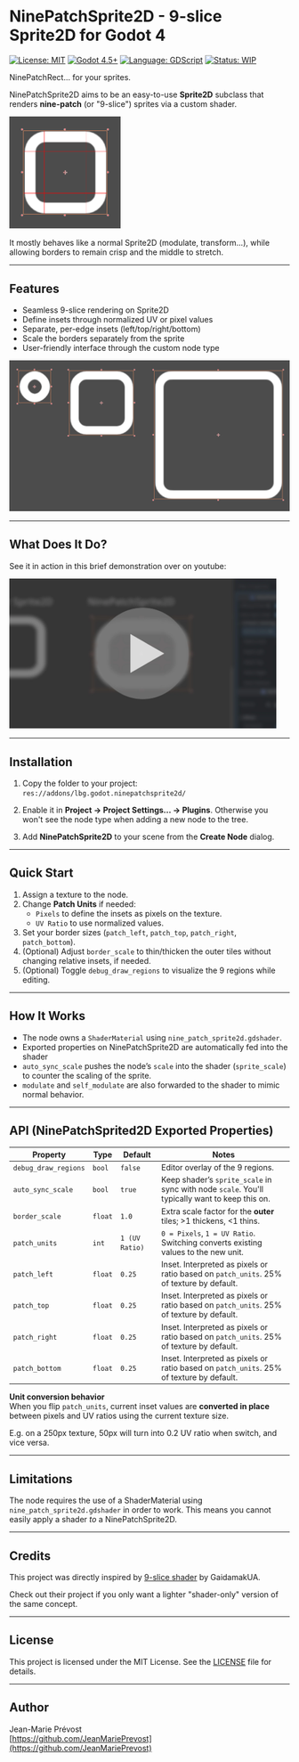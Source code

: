 # NinePatchSprite2D - 9-slice Sprite2D for Godot 4
[![License: MIT](https://img.shields.io/badge/License-MIT-green.svg)](LICENSE) [![Godot 4.5+](https://img.shields.io/badge/Godot-4.5%2B-blue.svg)](https://godotengine.org/) [![Language: GDScript](https://img.shields.io/badge/Language-GDScript-478CBF.svg)](https://docs.godotengine.org/en/stable/) [![Status: WIP](https://img.shields.io/badge/Status-Work%20in%20Progress-orange.svg)](#development-status)

NinePatchRect... for your sprites.

NinePatchSprite2D aims to be an easy-to-use **Sprite2D** subclass that renders **nine-patch** (or "9-slice") sprites via a custom shader. 

<img src="media/NinePatchSprite2D_Debug.png" width="200" alt="NinePatchSprite2D Debug View">

It mostly behaves like a normal Sprite2D (modulate, transform...), while allowing borders to remain crisp and the middle to stretch.

---

## Features

- Seamless 9-slice rendering on Sprite2D
- Define insets through normalized UV or pixel values
- Separate, per-edge insets (left/top/right/bottom)
- Scale the borders separately from the sprite
- User-friendly interface through the custom node type

<img src="media/NinePatchSprite2D_Demo.png" alt="NinePatchSprite2D Demo">

---

## What Does It Do?

See it in action in this brief demonstration over on youtube:

<a href="https://www.youtube.com/watch?v=ueF9o35jEF0" target="_blank">
  <img src="media/video_preview_fake_thumbnail.webp" alt="Video preview thumbnail" title="Watch on YouTube" width="480">
</a>

---

## Installation

1. Copy the folder to your project:
```res://addons/lbg.godot.ninepatchsprite2d/```

2. Enable it in **Project → Project Settings… → Plugins**. Otherwise you won't see the node type when adding a new node to the tree.

3. Add **NinePatchSprite2D** to your scene from the **Create Node** dialog.

---

## Quick Start

1. Assign a texture to the node.
2. Change **Patch Units** if needed:
    - `Pixels` to define the insets as pixels on the texture.
    - `UV Ratio` to use normalized values.
3. Set your border sizes (`patch_left`, `patch_top`, `patch_right`, `patch_bottom`).
4. (Optional) Adjust `border_scale` to thin/thicken the outer tiles without changing relative insets, if needed.
5. (Optional) Toggle `debug_draw_regions` to visualize the 9 regions while editing.

---

## How It Works

- The node owns a `ShaderMaterial` using `nine_patch_sprite2d.gdshader`.
- Exported properties on NinePatchSprite2D are automatically fed into the shader
- `auto_sync_scale` pushes the node’s `scale` into the shader (`sprite_scale`) to counter the scaling of the sprite.
- `modulate` and `self_modulate` are also forwarded to the shader to mimic normal behavior.

---

## API (NinePatchSprited2D Exported Properties)

| Property              | Type     | Default | Notes |
|----------------------|----------|---------|-------|
| `debug_draw_regions` | `bool`   | `false` | Editor overlay of the 9 regions. |
| `auto_sync_scale`    | `bool`   | `true`  | Keep shader’s `sprite_scale` in sync with node `scale`. You'll typically want to keep this on. |
| `border_scale`       | `float`  | `1.0`   | Extra scale factor for the **outer** tiles; >1 thickens, <1 thins. |
| `patch_units`        | `int`    | `1 (UV Ratio)`     | `0 = Pixels`, `1 = UV Ratio`. Switching converts existing values to the new unit. |
| `patch_left`         | `float`  | `0.25`  | Inset. Interpreted as pixels or ratio based on `patch_units`. 25% of texture by default. |
| `patch_top`          | `float`  | `0.25`  | Inset. Interpreted as pixels or ratio based on `patch_units`. 25% of texture by default. |
| `patch_right`        | `float`  | `0.25`  | Inset. Interpreted as pixels or ratio based on `patch_units`. 25% of texture by default. |
| `patch_bottom`       | `float`  | `0.25`  | Inset. Interpreted as pixels or ratio based on `patch_units`. 25% of texture by default. |

**Unit conversion behavior**  
When you flip `patch_units`, current inset values are **converted in place** between pixels and UV ratios using the current texture size.

E.g. on a 250px texture, 50px will turn into 0.2 UV ratio when switch, and vice versa.

---

## Limitations

The node requires the use of a ShaderMaterial using `nine_patch_sprite2d.gdshader` in order to work. This means you cannot easily apply a shader _to_ a NinePatchSprite2D.

---

## Credits

This project was directly inspired by [9-slice shader](https://godotshaders.com/shader/9-slice-shader/?post_id=2490) by GaidamakUA.

Check out their project if you only want a lighter "shader-only" version of the same concept.

---

## License
This project is licensed under the MIT License. See the [LICENSE](LICENSE) file for details.

---

## Author
Jean-Marie Prévost  
[https://github.com/JeanMariePrevost](https://github.com/JeanMariePrevost)
